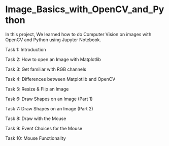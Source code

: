 # Image_Basics_with_OpenCV_and_Python
In this project, We learned how to do Computer Vision on images with OpenCV and Python using Jupyter Notebook.

Task 1: Introduction

Task 2: How to open an Image with Matplotlib

Task 3: Get familiar with RGB channels

Task 4: Differences between Matplotlib and OpenCV

Task 5: Resize & Flip an Image

Task 6: Draw Shapes on an Image (Part 1)

Task 7: Draw Shapes on an Image (Part 2)

Task 8: Draw with the Mouse

Task 9: Event Choices for the Mouse

Task 10: Mouse Functionality

